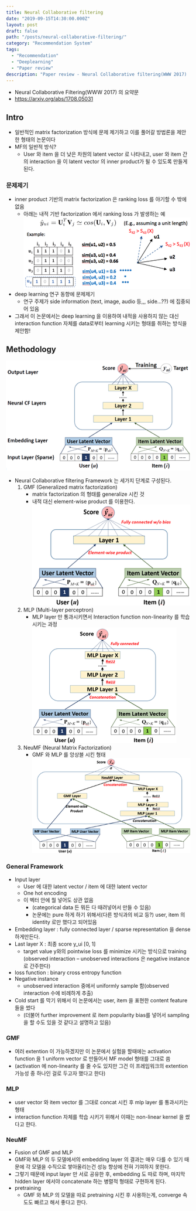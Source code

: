 ```yaml
---
title: Neural Collaborative filtering
date: "2019-09-15T14:30:00.000Z"
layout: post
draft: false
path: "/posts/neural-collaborative-filtering/"
category: "Recommendation System"
tags:
  - "Recommendation"
  - "Deeplearning"
  - "Paper review"
description: "Paper review - Neural Collaborative filtering(WWW 2017) : 기존 matrix factorization 방식에 문제를 제기하고 이를 neural net 을 이용한 방식으로 바꿈"
---
```


* Neural Collaborative Filtering(WWW 2017) 의 요약문
* https://arxiv.org/abs/1708.05031

## Intro
* 일반적인 matrix factorization 방식에 문제 제기하고 이를 풀어갈 방법론을 제안한 형태의 논문이다
* MF의 일반적 방식?
    * User 와 item 을 더 낮은 차원의 latent vector 로 나타내고, user 와 item 간의 interaction 을 이 latent vector 의 inner product가 될 수 있도록 만들게 된다.

### 문제제기
* inner product 기반의 matrix factorization 은 ranking loss 를 야기할 수 밖에 없음
    * 아래는 내적 기반 factorization 에서 ranking loss 가 발생하는 예
    ![ranking loss on matrix factorization](./nmf_1.png)
* deep learning 연구 동향에 문제제기
    * 연구 주제가 side information (text, image, audio 등,,, side...??) 에 집중되어 있음
* 그래서 이 논문에서는 deep learning 을 이용하여 내적을 사용하지 않는 대신 interaction function 자체를 data로부터 learning 시키는 형태를 취하는 방식을 제안함!

## Methodology
![Neural Collaborative filtering Framework](./nmf_2.png)
* Neural Collaborative filtering Framework 는 세가지 단계로 구성된다.
    1. GMF (Generalized matrix factorization)
        * matrix factorization 의 형태를 generalize 시킨 것
        * 내적 대신 element-wise product 를 이용한다.
        ![Generalized matrix factorization](./nmf_3.png)
    2. MLP (Multi-layer perceptron)
        * MLP layer 만 통과시키면서 Interaction function non-linearity 를 학습시키는 과정
        ![Multi-layer perceptron](./nmf_4.png)
    3. NeuMF (Neural Matrix Factorization)
        * GMF 와 MLP 를 앙상블 시킨 형태
        ![Neural Matrix Factorization](./nmf_5.png)

### General Framework 
* Input layer
    * User 에 대한 latent vector / item 에 대한 latent vector
	* One hot encoding
    * 이 벡터 안에 뭘 넣어도 상관 없음
        * (categorical data 든 뭐든 다 때려넣어서 만들 수 있음)
	    * 논문에는 pure 하게 하기 위해서(다른 방식과의 비교 등?) user, item 의 identity 로만 했다고 되어있음
* Embedding layer : fully connected layer / sparse representation 을 dense 하게만든다.
* Last layer X : 최종 score y_ui [0, 1]
	* target value y와의 pointwise loss 를 minimize 시키는 방식으로 training
    (observed interaction – unobserved interactions 은 negative instance 로 간주한다)
* loss function : binary cross entropy function
* Negative instance
    * unobserved interaction 중에서 uniformly sample 함(observed interaction 수에 비례하게 추출)
* Cold start 를 막기 위해서 이 논문에서는 user, item 을 표현한 content feature 들을 썼다
    - (더불어 further improvement 로 item popularity bias를 넣어서 sampling 을 할 수도 있을 것 같다고 설명하고 있음)

### GMF
* 여러 extention 이 가능하겠지만 이 논문에서 실험을 할때에는 activation function 을 1 uniform vector 로 만들어서 MF model 형태를 그대로 씀
* (activation 에 non-linearity 를 줄 수도 있지만 그건 이 프레임워크의 extention 가능성 중 하나인 걸로 두고자 했다고 한다)

### MLP
* user vector 와 item vector 를 그대로 concat 시킨 후 mlp layer 를 통과시키는 형태
* interaction function 자체를 학습 시키기 위해서 이때는 non-linear kernel 을 썼다고 한다.

### NeuMF
* Fusion of GMF and MLP
* GMF와 MLP 의 두 모델에서의 embedding layer 의 결과는 매우 다를 수 있기 때문에 각 모델을 수직으로 쌓아올리는건 성능 향상에 전혀 기여하지 못한다.
* 그렇기 때문에 input layer 만 서로 공유한 후, embedding 도 따로 하며, 마지막 hidden layer 에서야 concatenate 하는 병렬적 형태로 구현하게 된다.
* pretraining
    * GMF 와 MLP 의 모델을 따로 pretraining 시킨 후 사용하는게, converge 속도도 빠르고 해서 좋다고 한다.

